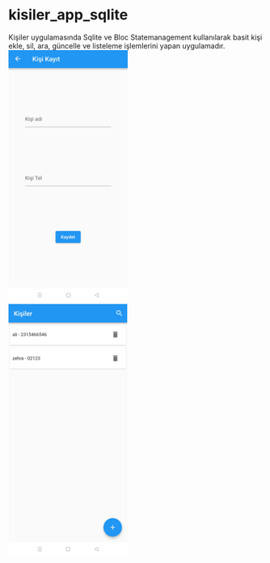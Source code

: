 # kisiler_app_sqlite

Kişiler uygulamasında Sqlite ve Bloc Statemanagement kullanılarak basit kişi ekle, sil, ara, güncelle ve listeleme işlemlerini yapan uygulamadır.
<row>
<img src="https://github.com/mhmmdhankcmz/kisiler_uygulamasi_sqlite/blob/master/ss1.jpeg" with="200" height="500"/>
  &nbsp;&nbsp;&nbsp;&nbsp;&nbsp;&nbsp;&nbsp;&nbsp;&nbsp;&nbsp;&nbsp;&nbsp;&nbsp;&nbsp;&nbsp;&nbsp;&nbsp;&nbsp;&nbsp;&nbsp;
<img src="https://github.com/mhmmdhankcmz/kisiler_uygulamasi_sqlite/blob/master/ss2.jpeg" with="200" height="500"/>
</row>
